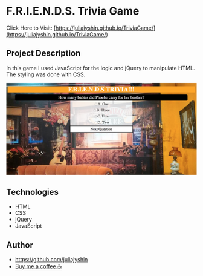 # F.R.I.E.N.D.S. Trivia Game

Click Here to Visit: [https://juliajyshin.github.io/TriviaGame/](https://juliajyshin.github.io/TriviaGame/)

## Project Description

In this game I used JavaScript for the logic and jQuery to manipulate HTML. The styling was done with CSS. 

![An image of the website](assets/img/trivia.png)

## Technologies

* HTML
* CSS
* jQuery
* JavaScript

## Author
* https://github.com/juliajyshin
* [Buy me a coffee ☕️](https://ko-fi.com/juliajverie)
